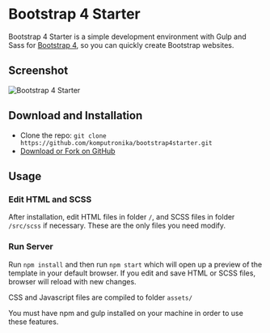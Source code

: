 # Bootstrap 4 Starter

Bootstrap 4 Starter is a simple development environment with Gulp and Sass for [Bootstrap 4](http://getbootstrap.com/), so you can quickly create Bootstrap websites.

## Screenshot

<img src="https://imageshack.com/a/img924/3221/458YFA.png" alt="Bootstrap 4 Starter"/>

## Download and Installation

* Clone the repo: `git clone https://github.com/komputronika/bootstrap4starter.git`
* [Download or Fork on GitHub](https://github.com/komputronika/bootstrap4starter)

## Usage

### Edit HTML and SCSS

After installation, edit HTML files in folder `/`, and SCSS files in folder `/src/scss` if necessary. These are the only files you need modify.

### Run Server

Run `npm install` and then run `npm start` which will open up a preview of the template in your default browser. If you edit and save HTML or SCSS files, browser will reload with new changes. 

CSS and Javascript files are compiled to folder `assets/`

You must have npm and gulp installed on your machine in order to use these features.

